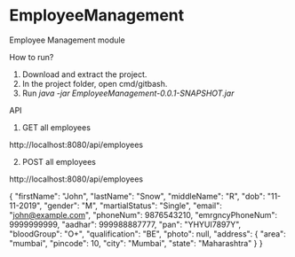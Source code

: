 # EmployeeManagement
Employee Management module


How to run?

1. Download and extract the project.
2. In the project folder, open cmd/gitbash.
3. Run *java -jar EmployeeManagement-0.0.1-SNAPSHOT.jar*



API

1. GET all employees

http://localhost:8080/api/employees


2. POST all employees

http://localhost:8080/api/employees

{
    "firstName": "John",
    "lastName": "Snow",
    "middleName": "R",
    "dob": "11-11-2019",
    "gender": "M",
    "martialStatus": "Single",
    "email": "john@example.com",
    "phoneNum": 9876543210,
    "emrgncyPhoneNum": 9999999999,
    "aadhar": 999988887777,
    "pan": "YHYUI7897Y",
    "bloodGroup": "O+",
    "qualification": "BE",
    "photo": null,
    "address": {
        "area": "mumbai",
        "pincode": 10,
        "city": "Mumbai",
        "state": "Maharashtra"
    }
}
